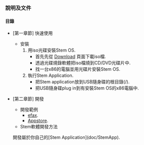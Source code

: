 
### 說明及文件


#### 目錄


* [第一章節] 快速使用
	- 安裝
		1. 用iso光碟安裝Stem OS.
			- 首先先從 [Download](http://192.168.2.130:5002/Download) 頁面下載iso檔.
			- 透過光碟燒錄軟體把iso檔燒到CD/DVD光碟片中.
			- 找一台x86的電腦並用光碟片安裝Stem OS.
		2. 執行Stem Application.
			- 把Stem application放到USB隨身碟的根目錄(/).
			- 把USB隨身碟plug in到有安裝Stem OS的x86電腦中.
		
* [第二章節] 開發
	- 開發範例
		- [efax](doc/efax).
		- [Appstore](doc/Appstore).
	- Stem軟體開發方法
	<p>開發屬於你自己的[Stem Application](doc/StemApp). </p>
